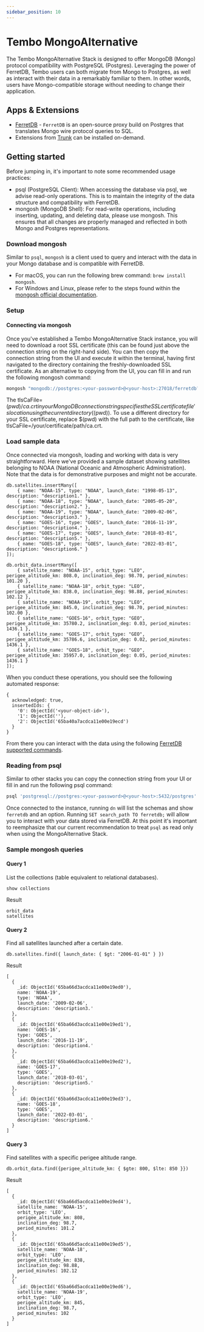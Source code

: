 ```yaml
---
sidebar_position: 10
---
```


# Tembo MongoAlternative

The Tembo MongoAlternative Stack is designed to offer MongoDB (Mongo) protocol compatibility with PostgreSQL (Postgres). 
Leveraging the power of FerretDB, Tembo users can both migrate from Mongo to Postgres, as well as interact with their data in a remarkably familiar to them.
In other words, users have Mongo-compatible storage without needing to change their application.

## Apps & Extensions

- [FerretDB](https://docs.ferretdb.io/) - `FerretDB` is an open-source proxy build on Postgres that translates Mongo wire protocol queries to SQL.
- Extensions from [Trunk](https://pgt.dev/) can be installed on-demand.

## Getting started

Before jumping in, it's important to note some recommended usage practices:
- psql (PostgreSQL Client): When accessing the database via psql, we advise read-only operations.
This is to maintain the integrity of the data structure and compatibility with FerretDB.
- mongosh (MongoDB Shell): For read-write operations, including inserting, updating, and deleting data, please use mongosh.
This ensures that all changes are properly managed and reflected in both Mongo and Postgres representations.

### Download mongosh

Similar to `psql`, `mongosh` is a client used to query and interact with the data in your Mongo database and is compatible with FerretDB.

- For macOS, you can run the following brew command: `brew install mongosh`.
- For Windows and Linux, please refer to the steps found within the [mongosh official documentation](https://www.mongodb.com/docs/mongodb-shell/install/).

### Setup

#### Connecting via mongosh

Once you've established a Tembo MongoAlternative Stack instance, you will need to download a root SSL certificate (this can be found just above the connection string on the right-hand side).
You can then copy the connection string from the UI and execute it within the terminal, having first navigated to the directory containing the freshly-downloaded SSL certificate.
As an alternative to copying from the UI, you can fill in and run the following mongosh command:

```bash
mongosh "mongodb://postgres:<your-password>@<your-host>:27018/ferretdb?authMechanism=PLAIN&tls=true&tlsCaFile=$(pwd)/ca.crt"
```

The tlsCaFile=$(pwd)/ca.crt in your MongoDB connection string specifies the SSL certificate file's location using the current directory ($(pwd)).
To use a different directory for your SSL certificate, replace $(pwd) with the full path to the certificate, like tlsCaFile=/your/certificate/path/ca.crt.

### Load sample data

Once connected via mongosh, loading and working with data is very straightforward.
Here we've provided a sample dataset showing satellites belonging to NOAA (National Oceanic and Atmospheric Administration).
Note that the data is for demonstrative purposes and might not be accurate.

```
db.satellites.insertMany([
    { name: "NOAA-15", type: "NOAA", launch_date: "1998-05-13", description: "description1." },
    { name: "NOAA-18", type: "NOAA", launch_date: "2005-05-20", description: "description2." },
    { name: "NOAA-19", type: "NOAA", launch_date: "2009-02-06", description: "description3." },
    { name: "GOES-16", type: "GOES", launch_date: "2016-11-19", description: "description4." },
    { name: "GOES-17", type: "GOES", launch_date: "2018-03-01", description: "description5." },
    { name: "GOES-18", type: "GOES", launch_date: "2022-03-01", description: "description6." }
]);

db.orbit_data.insertMany([
    { satellite_name: "NOAA-15", orbit_type: "LEO", perigee_altitude_km: 808.0, inclination_deg: 98.70, period_minutes: 101.20 },
    { satellite_name: "NOAA-18", orbit_type: "LEO", perigee_altitude_km: 838.0, inclination_deg: 98.88, period_minutes: 102.12 },
    { satellite_name: "NOAA-19", orbit_type: "LEO", perigee_altitude_km: 845.0, inclination_deg: 98.70, period_minutes: 102.00 },
    { satellite_name: "GOES-16", orbit_type: "GEO", perigee_altitude_km: 35780.2, inclination_deg: 0.03, period_minutes: 1436.1 },
    { satellite_name: "GOES-17", orbit_type: "GEO", perigee_altitude_km: 35786.6, inclination_deg: 0.02, period_minutes: 1436.1 },
    { satellite_name: "GOES-18", orbit_type: "GEO", perigee_altitude_km: 35957.0, inclination_deg: 0.05, period_minutes: 1436.1 }
]);
```

When you conduct these operations, you should see the following automated response:

```text
{
  acknowledged: true,
  insertedIds: {
    '0': ObjectId('<your-object-id>'),
    '1': ObjectId(''),
    '2': ObjectId('65ba40a7acdca11e00e19ecd')
  }
}
```

From there you can interact with the data using the following [FerretDB supported commands](https://docs.ferretdb.io/reference/supported-commands/).

### Reading from psql

Similar to other stacks you can copy the connection string from your UI or fill in and run the following psql command:
```bash
psql 'postgresql://postgres:<your-password>@<your-host>:5432/postgres'
```

Once connected to the instance, running `dn` will list the schemas and show `ferretdb` and an option.
Running ```SET search_path TO ferretdb;``` will allow you to interact with your data stored via FerretDB.
At this point it's important to reemphasize that our current recommendation to treat `psql` as read only when using the MongoAlternative Stack.

### Sample mongosh queries

#### Query 1
List the collections (table equivalent to relational databases).

```
show collections
```
Result
```text
orbit_data
satellites
```

#### Query 2
Find all satellites launched after a certain date.

```
db.satellites.find({ launch_date: { $gt: "2006-01-01" } })
```
Result
```text
[
  {
    _id: ObjectId('65ba66d3acdca11e00e19ed0'),
    name: 'NOAA-19',
    type: 'NOAA',
    launch_date: '2009-02-06',
    description: 'description3.'
  },
  {
    _id: ObjectId('65ba66d3acdca11e00e19ed1'),
    name: 'GOES-16',
    type: 'GOES',
    launch_date: '2016-11-19',
    description: 'description4.'
  },
  {
    _id: ObjectId('65ba66d3acdca11e00e19ed2'),
    name: 'GOES-17',
    type: 'GOES',
    launch_date: '2018-03-01',
    description: 'description5.'
  },
  {
    _id: ObjectId('65ba66d3acdca11e00e19ed3'),
    name: 'GOES-18',
    type: 'GOES',
    launch_date: '2022-03-01',
    description: 'description6.'
  }
]
```

#### Query 3
Find satellites with a specific perigee altitude range.

```
db.orbit_data.find({perigee_altitude_km: { $gte: 800, $lte: 850 }})
```
Result
```text
[
  {
    _id: ObjectId('65ba66d5acdca11e00e19ed4'),
    satellite_name: 'NOAA-15',
    orbit_type: 'LEO',
    perigee_altitude_km: 808,
    inclination_deg: 98.7,
    period_minutes: 101.2
  },
  {
    _id: ObjectId('65ba66d5acdca11e00e19ed5'),
    satellite_name: 'NOAA-18',
    orbit_type: 'LEO',
    perigee_altitude_km: 838,
    inclination_deg: 98.88,
    period_minutes: 102.12
  },
  {
    _id: ObjectId('65ba66d5acdca11e00e19ed6'),
    satellite_name: 'NOAA-19',
    orbit_type: 'LEO',
    perigee_altitude_km: 845,
    inclination_deg: 98.7,
    period_minutes: 102
  }
]
```
